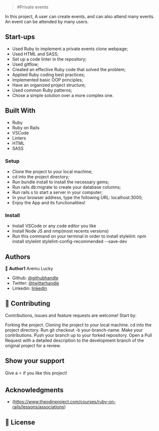 > #Private events

In this project, A user can create events, and can also attend many events. An event can be attended by many users.

## Start-ups

- Used Ruby to implement a private events clone webpage;
- Used HTML and SASS;
- Set up a code linter in the repository;
- Used gitflow;
- Created an effective Ruby code that solved the problem;
- Applied Ruby coding best practices;
- Implemented basic OOP principles;
- Have an organized project structure;
- Used common Ruby patterns;
- Chose a simple solution over a more complex one.

## Built With

- Ruby
- Ruby on Rails 
- VSCode 
- Linters 
- HTML
- SASS

### Setup
- Clone the project to your local machine;
- cd into the project directory;
- Run bundle install to install the necessary gems;
- Run rails db:migrate to create your database columns;
- Run rails s to start a server in your computer;
- In your browser address, type the following URL: localhost:3000;
- Enjoy the App and its functionalities!

### Install

- Install VSCode or any code editor you like
- Install Node JS and nmp(most recents versions)
- Run this command on your terminal in order to install stylelint: npm install stylelint stylelint-config-recommended --save-dev

## Authors

👤 **Author1**
Aremu Lucky
- Github: [@githubhandle](https://github.com/Luckyaremu)
- Twitter: [@twitterhandle](@luckyaremu)
- Linkedin: [linkedin](https://www.linkedin.com/in/lucky-aremu-24807a145/)

## 🤝 Contributing 

Contributions, issues and feature requests are welcome! Start by:

Forking the project.
Cloning the project to your local machine.
cd into the project directory.
Run git checkout -b your-branch-name.
Make your contributions.
Push your branch up to your forked repository.
Open a Pull Request with a detailed description to the development branch of the original project for a review.

## Show your support

Give a ⭐️ if you like this project!

## Acknowledgments

- (https://www.theodinproject.com/courses/ruby-on-rails/lessons/associations)

## 📝 License
